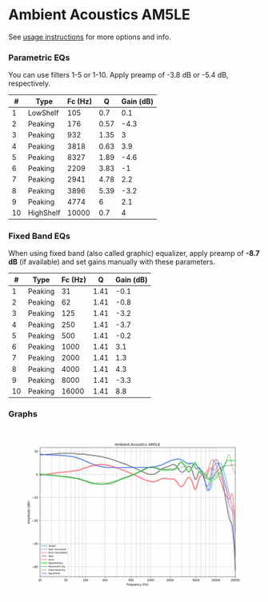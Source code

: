# Ambient Acoustics AM5LE
See [usage instructions](https://github.com/jaakkopasanen/AutoEq#usage) for more options and info.

### Parametric EQs
You can use filters 1-5 or 1-10. Apply preamp of -3.8 dB or -5.4 dB, respectively.

|   # | Type      |   Fc (Hz) |    Q |   Gain (dB) |
|-----|-----------|-----------|------|-------------|
|   1 | LowShelf  |       105 | 0.7  |         0.1 |
|   2 | Peaking   |       176 | 0.57 |        -4.3 |
|   3 | Peaking   |       932 | 1.35 |         3   |
|   4 | Peaking   |      3818 | 0.63 |         3.9 |
|   5 | Peaking   |      8327 | 1.89 |        -4.6 |
|   6 | Peaking   |      2209 | 3.83 |        -1   |
|   7 | Peaking   |      2941 | 4.78 |         2.2 |
|   8 | Peaking   |      3896 | 5.39 |        -3.2 |
|   9 | Peaking   |      4774 | 6    |         2.1 |
|  10 | HighShelf |     10000 | 0.7  |         4   |

### Fixed Band EQs
When using fixed band (also called graphic) equalizer, apply preamp of **-8.7 dB** (if available) and set gains manually with these parameters.

|   # | Type    |   Fc (Hz) |    Q |   Gain (dB) |
|-----|---------|-----------|------|-------------|
|   1 | Peaking |        31 | 1.41 |        -0.1 |
|   2 | Peaking |        62 | 1.41 |        -0.8 |
|   3 | Peaking |       125 | 1.41 |        -3.2 |
|   4 | Peaking |       250 | 1.41 |        -3.7 |
|   5 | Peaking |       500 | 1.41 |        -0.2 |
|   6 | Peaking |      1000 | 1.41 |         3.1 |
|   7 | Peaking |      2000 | 1.41 |         1.3 |
|   8 | Peaking |      4000 | 1.41 |         4.3 |
|   9 | Peaking |      8000 | 1.41 |        -3.3 |
|  10 | Peaking |     16000 | 1.41 |         8.8 |

### Graphs
![](./Ambient%20Acoustics%20AM5LE.png)
